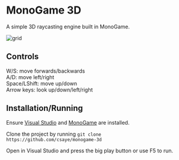 # MonoGame 3D

A simple 3D raycasting engine built in MonoGame.

![grid](https://user-images.githubusercontent.com/27871609/114281435-988ab400-99fb-11eb-927c-273935e8ef42.gif)

## Controls

W/S: move forwards/backwards\
A/D: move left/right\
Space/LShift: move up/down\
Arrow keys: look up/down/left/right

## Installation/Running

Ensure [Visual Studio](https://visualstudio.microsoft.com/downloads/) and [MonoGame](https://www.monogame.net/downloads/) are installed.

Clone the project by running `git clone https://github.com/csaye/monogame-3d`

Open in Visual Studio and press the big play button or use F5 to run.
